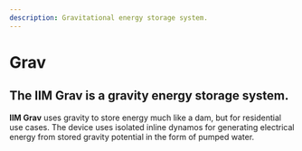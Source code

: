 ```yaml
---
description: Gravitational energy storage system.
---
```


# Grav

## The **IIM Grav** is a gravity energy storage system.

**IIM Grav** uses gravity to store energy much like a dam, but for residential use cases. The device uses isolated inline dynamos for generating electrical energy from stored gravity potential in the form of pumped water.



